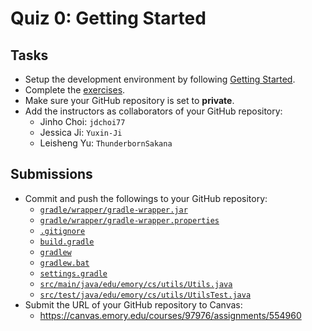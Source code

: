 # Quiz 0: Getting Started

## Tasks

* Setup the development environment by following [Getting Started](https://emory.gitbook.io/dsa-java/getting-started/).
* Complete the [exercises](https://emory.gitbook.io/dsa-java/getting-started/exercises).
* Make sure your GitHub repository is set to **private**.
* Add the instructors as collaborators of your GitHub repository:
  * Jinho Choi: `jdchoi77`
  * Jessica Ji: `Yuxin-Ji`
  * Leisheng Yu: `ThunderbornSakana`

## Submissions

* Commit and push the followings to your GitHub repository:
  * [`gradle/wrapper/gradle-wrapper.jar`](../../gradle/wrapper/gradle-wrapper.jar)
  * [`gradle/wrapper/gradle-wrapper.properties`](../../gradle/wrapper/gradle-wrapper.properties)
  * [`.gitignore`](../../.gitignore)
  * [`build.gradle`](../../build.gradle)
  * [`gradlew`](../../gradlew)
  * [`gradlew.bat`](../../gradlew.bat)
  * [`settings.gradle`](../../settings.gradle)
  * [`src/main/java/edu/emory/cs/utils/Utils.java`](../../src/main/java/edu/emory/cs/utils/Utils.java)
  * [`src/test/java/edu/emory/cs/utils/UtilsTest.java`](../../src/test/java/edu/emory/cs/utils/UtilsTest.java)
* Submit the URL of your GitHub repository to Canvas:
  * https://canvas.emory.edu/courses/97976/assignments/554960